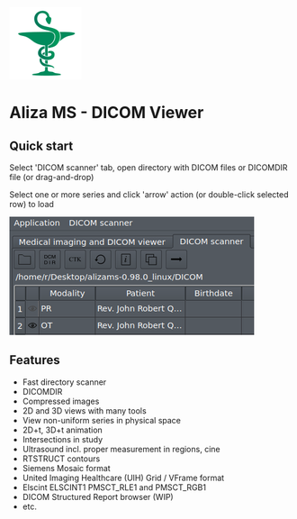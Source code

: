 ![Aliza MS](alizams/package/archive/install_menu/icons/hicolor/128x128/apps/alizams.png)

Aliza MS - DICOM Viewer
=======================

Quick start
-----------

Select 'DICOM scanner' tab, open directory with DICOM files or DICOMDIR file (or drag-and-drop)

Select one or more series and click 'arrow' action (or double-click selected row) to load


![Open](alizams/package/art/start0.png)



Features
--------
 * Fast directory scanner
 * DICOMDIR
 * Compressed images
 * 2D and 3D views with many tools
 * View non-uniform series in physical space
 * 2D+t, 3D+t animation
 * Intersections in study
 * Ultrasound incl. proper measurement in regions, cine
 * RTSTRUCT contours
 * Siemens Mosaic format
 * United Imaging Healthcare (UIH) Grid / VFrame format
 * Elscint ELSCINT1 PMSCT_RLE1 and PMSCT_RGB1
 * DICOM Structured Report browser (WIP)
 * etc.
